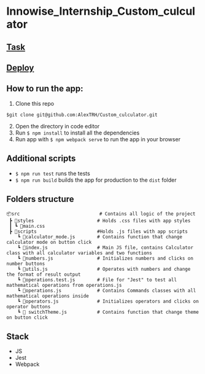 # Innowise_Internship_Custom_culculator

## [Task](https://drive.google.com/file/d/15jVnBPXaZrjs99KOUxp4TGq6Inau6xq_/view)

## [Deploy](https://github.com/AlexTRH/Custom_culculator)

## How to run the app:

1. Clone this repo

```
$git clone git@github.com:AlexTRH/Custom_culculator.git
```

2. Open the directory in code editor
3. Run `$ npm install` to install all the dependencies
4. Run app with `$ npm webpack serve` to run the app in your browser

## Additional scripts

-   `$ npm run test` runs the tests
-   `$ npm run build` builds the app for production to the `dist` folder

## Folders structure

```
📦src                             # Contains all logic of the project
 ┣ 📂styles                       # Holds .css files with app styles
 ┃ ┗ 📜main.css
 ┣ 📂scripts                      #Holds .js files with app scripts
    ┗ 📜calculator_mode.js        # Contains function that change calculator mode on button click
    ┗ 📜index.js                  # Main JS file, contains Calculator class with all calculator variables and two functions
    ┗ 📜numbers.js                # Initializes numbers and clicks on number buttons
    ┗ 📜utils.js                  # Operates with numbers and change the format of result output
    ┗ 📜operations.test.js        # File for "Jest" to test all mathematical operations from operations.js
    ┗ 📜operations.js             # Contains Commands classes with all mathematical operations inside
    ┗ 📜operators.js              # Initializes operators and clicks on operator buttons
    ┗ 📜 switchTheme.js           # Contains function that change theme on button click

```

## Stack

-   JS
-   Jest
-   Webpack
